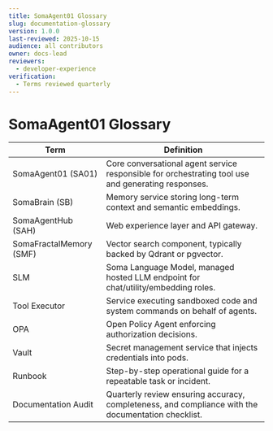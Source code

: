```yaml
---
title: SomaAgent01 Glossary
slug: documentation-glossary
version: 1.0.0
last-reviewed: 2025-10-15
audience: all contributors
owner: docs-lead
reviewers:
  - developer-experience
verification:
  - Terms reviewed quarterly
---
```


# SomaAgent01 Glossary

| Term | Definition |
| ---- | ---------- |
| SomaAgent01 (SA01) | Core conversational agent service responsible for orchestrating tool use and generating responses. |
| SomaBrain (SB) | Memory service storing long-term context and semantic embeddings. |
| SomaAgentHub (SAH) | Web experience layer and API gateway.
| SomaFractalMemory (SMF) | Vector search component, typically backed by Qdrant or pgvector. |
| SLM | Soma Language Model, managed hosted LLM endpoint for chat/utility/embedding roles. |
| Tool Executor | Service executing sandboxed code and system commands on behalf of agents. |
| OPA | Open Policy Agent enforcing authorization decisions. |
| Vault | Secret management service that injects credentials into pods. |
| Runbook | Step-by-step operational guide for a repeatable task or incident. |
| Documentation Audit | Quarterly review ensuring accuracy, completeness, and compliance with the documentation checklist. |
